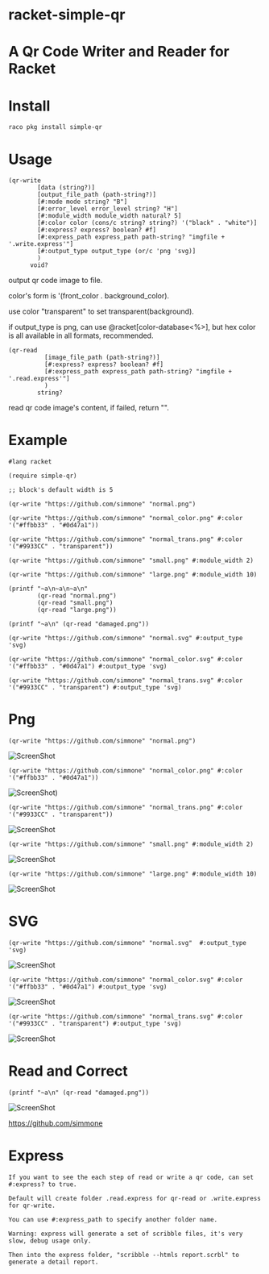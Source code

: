 # racket-simple-qr

A Qr Code Writer and Reader for Racket
==================

# Install
    raco pkg install simple-qr

# Usage

```racket
(qr-write
        [data (string?)]
        [output_file_path (path-string?)]
        [#:mode mode string? "B"]
        [#:error_level error_level string? "H"]
        [#:module_width module_width natural? 5]
        [#:color color (cons/c string? string?) '("black" . "white")]
        [#:express? express? boolean? #f]
        [#:express_path express_path path-string? "imgfile + '.write.express'"]
        [#:output_type output_type (or/c 'png 'svg)]
        )
      void?
```
  output qr code image to file.
  
  color's form is '(front_color . background_color).
  
  use color "transparent" to set transparent(background).

  if output_type is png, can use @racket[color-database<%>], 
  but hex color is all available in all formats, recommended.

```racket
(qr-read
          [image_file_path (path-string?)]
          [#:express? express? boolean? #f]
          [#:express_path express_path path-string? "imgfile + '.read.express'"]
          )
        string?
```
  read qr code image's content, if failed, return "".

# Example

```racket
#lang racket

(require simple-qr)

;; block's default width is 5

(qr-write "https://github.com/simmone" "normal.png")

(qr-write "https://github.com/simmone" "normal_color.png" #:color '("#ffbb33" . "#0d47a1"))

(qr-write "https://github.com/simmone" "normal_trans.png" #:color '("#9933CC" . "transparent"))
 
(qr-write "https://github.com/simmone" "small.png" #:module_width 2)

(qr-write "https://github.com/simmone" "large.png" #:module_width 10)

(printf "~a\n~a\n~a\n"
        (qr-read "normal.png")
        (qr-read "small.png")
        (qr-read "large.png"))

(printf "~a\n" (qr-read "damaged.png"))

(qr-write "https://github.com/simmone" "normal.svg" #:output_type 'svg)

(qr-write "https://github.com/simmone" "normal_color.svg" #:color '("#ffbb33" . "#0d47a1") #:output_type 'svg)

(qr-write "https://github.com/simmone" "normal_trans.svg" #:color '("#9933CC" . "transparent") #:output_type 'svg)

```

# Png

```racket
(qr-write "https://github.com/simmone" "normal.png")
```
![ScreenShot](simple-qr/example/normal.png)

```racket
(qr-write "https://github.com/simmone" "normal_color.png" #:color '("#ffbb33" . "#0d47a1"))
```
![ScreenShot](simple-qr/example/normal_color.png))

```racket
(qr-write "https://github.com/simmone" "normal_trans.png" #:color '("#9933CC" . "transparent"))
```
![ScreenShot](simple-qr/example/normal_trans.png)

```racket
(qr-write "https://github.com/simmone" "small.png" #:module_width 2)
```
![ScreenShot](simple-qr/example/small.png)

```racket
(qr-write "https://github.com/simmone" "large.png" #:module_width 10)
```
![ScreenShot](simple-qr/example/large.png)

# SVG

```racket
(qr-write "https://github.com/simmone" "normal.svg"  #:output_type 'svg)
```
![ScreenShot](simple-qr/example/normal.svg)

```racket
(qr-write "https://github.com/simmone" "normal_color.svg" #:color '("#ffbb33" . "#0d47a1") #:output_type 'svg)
```
![ScreenShot](simple-qr/example/normal_color.svg)

```racket
(qr-write "https://github.com/simmone" "normal_trans.svg" #:color '("#9933CC" . "transparent") #:output_type 'svg)
```
![ScreenShot](simple-qr/example/normal_trans.svg)

# Read and Correct

```racket
(printf "~a\n" (qr-read "damaged.png"))
```
![ScreenShot](simple-qr/example/damaged.png)

https://github.com/simmone

# Express
    If you want to see the each step of read or write a qr code, can set #:express? to true.
    
    Default will create folder .read.express for qr-read or .write.express for qr-write.

    You can use #:express_path to specify another folder name.

    Warning: express will generate a set of scribble files, it's very slow, debug usage only.

    Then into the express folder, "scribble --htmls report.scrbl" to generate a detail report.

